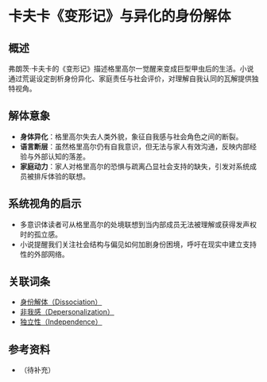 # 卡夫卡《变形记》与异化的身份解体

## 概述

弗朗茨·卡夫卡的《变形记》描述格里高尔一觉醒来变成巨型甲虫后的生活。小说通过荒诞设定剖析身份异化、家庭责任与社会评价，对理解自我认同的瓦解提供独特视角。

## 解体意象

- **身体异化**：格里高尔失去人类外貌，象征自我感与社会角色之间的断裂。
- **语言断层**：虽然格里高尔仍有自我意识，但无法与家人有效沟通，反映内部经验与外部认知的落差。
- **家庭动力**：家人对格里高尔的恐惧与疏离凸显社会支持的缺失，引发对系统成员被排斥体验的联想。

## 系统视角的启示

- 多意识体读者可从格里高尔的处境联想到当内部成员无法被理解或获得发声权时的孤立感。
- 小说提醒我们关注社会结构与偏见如何加剧身份困境，呼吁在现实中建立支持性的外部网络。

## 关联词条

- [身份解体（Dissociation）](entries/系统体验与机制/Dissociation.md)
- [非我感（Depersonalization）](entries/系统体验与机制/Depersonalization.md)
- [独立性（Independence）](entries/系统体验与机制/Independence.md)

## 参考资料

- （待补充）
